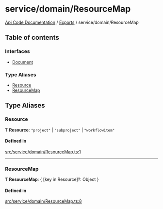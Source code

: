 # service/domain/ResourceMap
 
[Api Code Documentation](../README.md) / [Exports](../modules.md) / service/domain/ResourceMap

## Table of contents

### Interfaces

- [Document](../interfaces/service_domain_ResourceMap.Document.md)

### Type Aliases

- [Resource](service_domain_ResourceMap.md#resource)
- [ResourceMap](service_domain_ResourceMap.md#resourcemap)

## Type Aliases

### Resource

Ƭ **Resource**: ``"project"`` \| ``"subproject"`` \| ``"workflowitem"``

#### Defined in

[src/service/domain/ResourceMap.ts:1](https://github.com/openkfw/TruBudget/blob/0804644/api/src/service/domain/ResourceMap.ts#L1)

___

### ResourceMap

Ƭ **ResourceMap**: { [key in Resource]?: Object }

#### Defined in

[src/service/domain/ResourceMap.ts:8](https://github.com/openkfw/TruBudget/blob/0804644/api/src/service/domain/ResourceMap.ts#L8)
